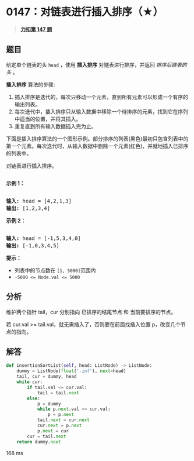 # 0147：对链表进行插入排序（★）


> <u>**[力扣第 147 题](https://leetcode.cn/problems/insertion-sort-list/)**</u>

## 题目

<p>给定单个链表的头<meta charset="UTF-8" /> <code>head</code> ，使用 <strong>插入排序</strong> 对链表进行排序，并返回 <em>排序后链表的头</em> 。</p>

<p><strong>插入排序</strong> 算法的步骤:</p>

<ol>
<li>插入排序是迭代的，每次只移动一个元素，直到所有元素可以形成一个有序的输出列表。</li>
<li>每次迭代中，插入排序只从输入数据中移除一个待排序的元素，找到它在序列中适当的位置，并将其插入。</li>
<li>重复直到所有输入数据插入完为止。</li>
</ol>

<p>下面是插入排序算法的一个图形示例。部分排序的列表(黑色)最初只包含列表中的第一个元素。每次迭代时，从输入数据中删除一个元素(红色)，并就地插入已排序的列表中。</p>

<p>对链表进行插入排序。</p>

<p><img alt="" src="https://upload.wikimedia.org/wikipedia/commons/0/0f/Insertion-sort-example-300px.gif" /></p>



<p><strong>示例 1：</strong></p>

<p><img alt="" src="https://assets.leetcode.com/uploads/2021/03/04/sort1linked-list.jpg" /></p>

<pre>
<strong>输入:</strong> head = [4,2,1,3]
<strong>输出:</strong> [1,2,3,4]</pre>

<p><strong>示例 2：</strong></p>

<p><img alt="" src="https://assets.leetcode.com/uploads/2021/03/04/sort2linked-list.jpg" /></p>

<pre>
<strong>输入:</strong> head = [-1,5,3,4,0]
<strong>输出:</strong> [-1,0,3,4,5]</pre>



<p><strong>提示：</strong></p>

<p><meta charset="UTF-8" /></p>

<ul>
<li>列表中的节点数在 <code>[1, 5000]</code>范围内</li>
<li><code>-5000 &lt;= Node.val &lt;= 5000</code></li>
</ul>


## 分析

维护两个指针 tail，cur 分别指向 已排序的结尾节点 和 当前要排序的节点。

若 cur.val >= tail.val，就无需插入了，否则要在前面找插入位置 p，改变几个节点的指向。

## 解答

```python
def insertionSortList(self, head: ListNode) -> ListNode:
	dummy = ListNode(float('-inf'), next=head)
	tail, cur = dummy, head
	while cur:
		if tail.val <= cur.val:
			tail = tail.next
		else:
			p = dummy
			while p.next.val <= cur.val:
				p = p.next
			tail.next = cur.next
			cur.next = p.next
			p.next = cur
		cur = tail.next
	return dummy.next
```
168 ms

